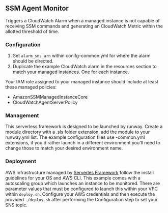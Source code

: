 ## SSM Agent Monitor
Triggers a CloudWatch Alarm when a managed instance is not capable of receiving SSM commands and generating an CloudWatch Metric within the allotted threshold of time.

### Configuration
1. Set `alarm_sns_arn` within conifg-common.yml for where the alarm should be directed.
2. Duplicate the example CloudWatch alarm in the resources section to match your managed instances. One for each instance.

Your IAM role assigned to your managed instance should include at least these managed policies:
* AmazonSSMManagedInstanceCore
* CloudWatchAgentServerPolicy

### Management
This serverless framework is designed to be launched by runway. Create a module directory with a .sls folder extension, add the module to your runway.yml list. The example configuration files use -common.yml extensions, if you'd rather launch in a different environment you'll need to change those to match your desired environment name.


### Deployment
AWS infrastructure managed by [Serverles Framework](https://github.com/serverless/serverless) follow the install guidelines for your OS and AWS CLI. This example comes with a autoscaling group which launches an instance to be monitored. There are parameter values that must be configured to launch this within your VPC within `deploy.sh`. Configure your AWS credentials and then execute the provided `./deploy.sh` after performing the Configuration step to set your SNS topic.
